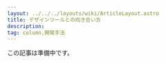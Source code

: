 ```yaml
---
layout: ../../../layouts/wiki/ArticleLayout.astro
title: デザインツールとの向き合い方
description:
tag: column,開発手法
---
```


この記事は準備中です。
